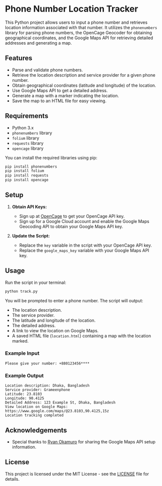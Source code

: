 # Phone Number Location Tracker

This Python project allows users to input a phone number and retrieves location information associated with that number. It utilizes the `phonenumbers` library for parsing phone numbers, the OpenCage Geocoder for obtaining geographical coordinates, and the Google Maps API for retrieving detailed addresses and generating a map.

## Features

- Parse and validate phone numbers.
- Retrieve the location description and service provider for a given phone number.
- Obtain geographical coordinates (latitude and longitude) of the location.
- Use Google Maps API to get a detailed address.
- Generate a map with a marker indicating the location.
- Save the map to an HTML file for easy viewing.

## Requirements

- Python 3.x
- `phonenumbers` library
- `folium` library
- `requests` library
- `opencage` library

You can install the required libraries using pip:

```bash
pip install phonenumbers 
pip install folium 
pip install requests 
pip install opencage 
```

## Setup

1. **Obtain API Keys:**
   - Sign up at [OpenCage](https://opencagedata.com/) to get your OpenCage API key.
   - Sign up for a Google Cloud account and enable the Google Maps Geocoding API to obtain your Google Maps API key.

2. **Update the Script:**
   - Replace the `key` variable in the script with your OpenCage API key.
   - Replace the `google_maps_key` variable with your Google Maps API key.

## Usage

Run the script in your terminal:

```bash
python track.py
```

You will be prompted to enter a phone number. The script will output:

- The location description.
- The service provider.
- The latitude and longitude of the location.
- The detailed address.
- A link to view the location on Google Maps.
- A saved HTML file (`location.html`) containing a map with the location marked.

### Example Input
```
Please give your number: +880123456****
```

### Example Output
```
Location description: Dhaka, Bangladesh
Service provider: Grameenphone
Latitude: 23.8103
Longitude: 90.4125
Detailed Address: 123 Example St, Dhaka, Bangladesh
View location on Google Maps: https://www.google.com/maps/@23.8103,90.4125,15z
Location tracking completed
```

## Acknowledgements

- Special thanks to [Ryan Okamuro](https://gist.github.com/RyanOkamuro/3829cde1b7db51a739c7ca5f11055c54#file-gistfile1-txt) for sharing the Google Maps API setup information.

## License

This project is licensed under the MIT License - see the [LICENSE](LICENSE) file for details.

<!-- 78f7a0f7a7ef453a97613c548b2dee8a --> <!-- > Wooh you can use this -->
